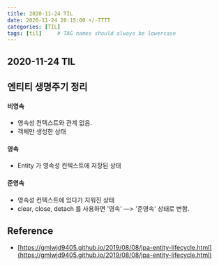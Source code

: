 ```yaml
---
title: 2020-11-24 TIL
date: 2020-11-24 20:15:00 +/-TTTT
categories: [TIL]
tags: [til]     # TAG names should always be lowercase
---
```

 
## 2020-11-24 TIL 

## 엔티티 생명주기 정리

#### 비영속
- 영속성 컨텍스트와 관계 없음.
- 객체만 생성한 상태

#### 영속
- Entity 가 영속성 컨텍스트에 저장된 상태

#### 준영속
- 영속성 컨텍스트에 있다가 지워진 상태
- clear, close, detach 를 사용하면    '영속' —> '준영속'  상태로 변함.

## Reference
- [https://gmlwjd9405.github.io/2019/08/08/jpa-entity-lifecycle.html](https://gmlwjd9405.github.io/2019/08/08/jpa-entity-lifecycle.html)